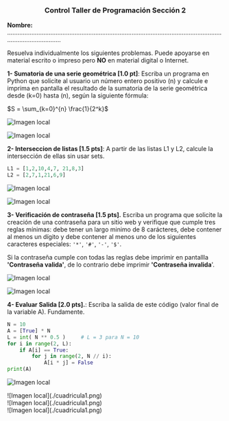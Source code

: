 ### <div align="center"> **Control Taller de Programación Sección 2**
</div>

**Nombre:** ...........................................................................................................................................................

Resuelva individualmente los siguientes problemas. Puede apoyarse en material escrito o impreso pero **NO** en material digital o Internet.


**1- Sumatoria de una serie geométrica [1.0 pt]**: Escriba un programa en Python que solicite al usuario un número entero positivo \(n\) y calcule e imprima en pantalla el resultado de la sumatoria de la serie geométrica desde \(k=0\) hasta \(n\), según la siguiente fórmula:

$S = \sum_{k=0}^{n} \frac{1}{2^k}$

![Imagen local](./cuadricula2.png)

<div style="page-break-after: always;"></div>

![Imagen local](./cuadricula1.png)

<div style="page-break-after: always;"></div>


**2- Interseccion de listas [1.5 pts]**: A partir de las listas L1 y L2,  calcule la intersección de ellas sin usar sets.

```python
L1 = [1,2,10,4,7, 21,8,3]
L2 = [2,7,1,21,6,9]
```
![Imagen local](./cuadricula1.png)

<div style="page-break-after: always;"></div>

![Imagen local](./cuadricula1.png)

<div style="page-break-after: always;"></div>

**3- Verificación de contraseña [1.5 pts].** Escriba un programa que solicite la creación de una contraseña para un sitio web y verifique que cumple tres reglas mínimas: debe tener un largo minimo de 8 carácteres, debe contener al menos un dígito y debe contener al menos uno de los siguientes caracteres especiales: `'*'`, `'#'`, `'-'`, `'$'`.

Si la contraseña cumple con todas las reglas debe imprimir en pantallla **'Contraseña valida'**, de lo contrario debe imprimir **'Contraseña invalida**'.

![Imagen local](./cuadricula1.png)

<div style="page-break-after: always;"></div>

![Imagen local](./cuadricula1.png)

<div style="page-break-after: always;"></div>

**4- Evaluar Salida [2.0 pts].**: Escriba la salida de este código (valor final de la variable A). Fundamente.

```python
N = 10
A = [True] * N
L = int( N ** 0.5 )     # L = 3 para N = 10
for i in range(2, L):
    if A[i] == True:
        for j in range(2, N // i):
            A[i * j] = False     
print(A)
```
![Imagen local](./cuadricula1.png)
<div style="page-break-after: always;"></div>
![Imagen local](./cuadricula1.png)
<div style="page-break-after: always;"></div>
![Imagen local](./cuadricula1.png)
<div style="page-break-after: always;"></div>
![Imagen local](./cuadricula1.png)

<div style="page-break-after: always;"></div>






